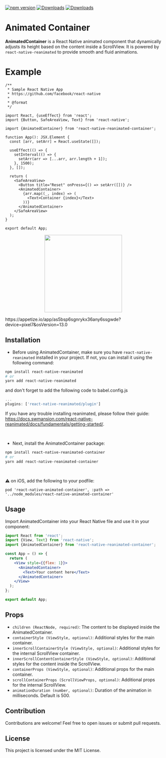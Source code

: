 [![npm version](https://badge.fury.io/js/react-native-reanimated-container.svg)](https://www.npmjs.com/package/react-native-reanimated-container)
[![Downloads](https://img.shields.io/npm/dm/react-native-reanimated-container)](https://www.npmjs.com/package/react-native-reanimated-container)
[![Downloads](https://img.shields.io/npm/dt/react-native-reanimated-container)](https://www.npmjs.com/package/react-native-reanimated-container)

# Animated Container

**AnimatedContainer** is a React Native animated component that dynamically adjusts its height based on the content inside a ScrollView. It is powered by `react-native-reanimated` to provide smooth and fluid animations.

# Example

```tsx
/**
 * Sample React Native App
 * https://github.com/facebook/react-native
 *
 * @format
 */

import React, {useEffect} from 'react';
import {Button, SafeAreaView, Text} from 'react-native';

import {AnimatedContainer} from 'react-native-reanimated-container';

function App(): JSX.Element {
  const [arr, setArr] = React.useState([]);

  useEffect(() => {
    setInterval(() => {
      setArr(arr => [...arr, arr.length + 1]);
    }, 1500);
  }, []);

  return (
    <SafeAreaView>
      <Button title="Reset" onPress={() => setArr([])} />
      <AnimatedContainer>
        {arr.map((_, index) => (
          <Text>Container {index}</Text>
        ))}
      </AnimatedContainer>
    </SafeAreaView>
  );
}

export default App;

```

<p align="center">
<img src="https://github.com/Cnilton/AnimatedContainer/assets/40298250/f18590fd-4fa0-4a29-91f0-cf16bfad22cc" width="250" />
</p>
https://appetize.io/app/as5bsp6sgnrykx36any6ssgwde?device=pixel7&osVersion=13.0

## Installation

- Before using AnimatedContainer, make sure you have `react-native-reanimated` installed in your project. If not, you can install it using the following command:

```bash
npm install react-native-reanimated
# or
yarn add react-native-reanimated
```

and don't forget to add the following code to babel.config.js

```jsx
...
plugins: ['react-native-reanimated/plugin']
```

If you have any trouble installing reanimated, please follow their guide: https://docs.swmansion.com/react-native-reanimated/docs/fundamentals/getting-started/.

<br />

- Next, install the AnimatedContainer package:

```bash
npm install react-native-reanimated-container
# or
yarn add react-native-reanimated-container
```

<br />

⚠️ on iOS, add the following to your podfile:

```
pod 'react-native-animated-container', :path => '../node_modules/react-native-animated-container'
```

## Usage

Import AnimatedContainer into your React Native file and use it in your component:

```jsx
import React from 'react';
import {View, Text} from 'react-native';
import {AnimatedContainer} from 'react-native-reanimated-container';

const App = () => {
  return (
    <View style={{flex: 1}}>
      <AnimatedContainer>
        <Text>Your content here</Text>
      </AnimatedContainer>
    </View>
  );
};

export default App;
```

## Props

- `children (ReactNode, required)`: The content to be displayed inside the AnimatedContainer.
- `containerStyle (ViewStyle, optional)`: Additional styles for the main container.
- `innerScrollContainerStyle (ViewStyle, optional)`: Additional styles for the internal ScrollView container.
- `innerScrollContentContainerStyle (ViewStyle, optional)`: Additional styles for the content inside the ScrollView.
- `containerProps (ViewStyle, optional)`: Additional props for the main container.
- `scrollContainerProps (ScrollViewProps, optional)`: Additional props for the internal ScrollView.
- `animationDuration (number, optional)`: Duration of the animation in milliseconds. Default is 500.

## Contribution

Contributions are welcome! Feel free to open issues or submit pull requests.

## License

This project is licensed under the MIT License.
